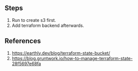 ## Steps
1. Run to create s3 first.
2. Add terraform backend afterwards.


## References
1. https://earthly.dev/blog/terraform-state-bucket/
2. https://blog.gruntwork.io/how-to-manage-terraform-state-28f5697e68fa
